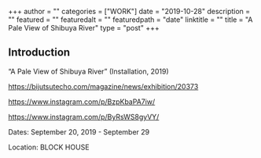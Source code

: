 +++
author = ""
categories = ["WORK"]
date = "2019-10-28"
description = ""
featured = ""
featuredalt = ""
featuredpath = "date"
linktitle = ""
title = "A Pale View of Shibuya River"
type = "post"
+++

## Introduction

“A Pale View of Shibuya River” (Installation, 2019)

https://bijutsutecho.com/magazine/news/exhibition/20373

https://www.instagram.com/p/BzpKbaPA7iw/

https://www.instagram.com/p/ByRsWS8gyVY/

Dates: September 20, 2019 - September 29

Location: BLOCK HOUSE

